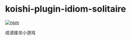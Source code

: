 # koishi-plugin-idiom-solitaire

[![npm](https://img.shields.io/npm/v/koishi-plugin-idiom-solitaire?style=flat-square)](https://www.npmjs.com/package/koishi-plugin-idiom-solitaire)

成语接龙小游戏
